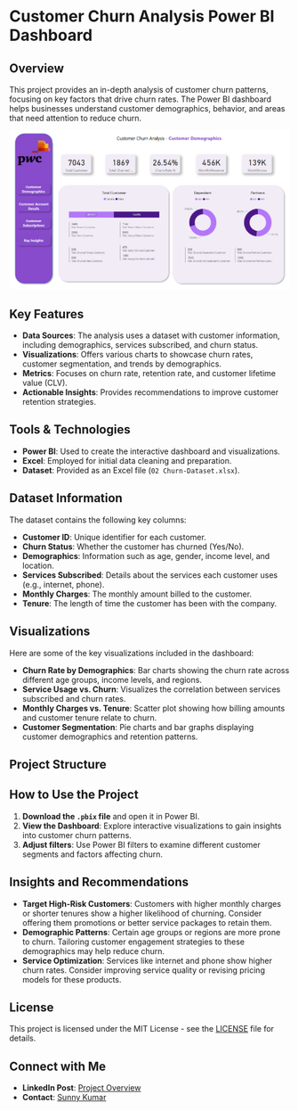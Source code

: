 # Customer Churn Analysis Power BI Dashboard

## Overview
This project provides an in-depth analysis of customer churn patterns, focusing on key factors that drive churn rates. The Power BI dashboard helps businesses understand customer demographics, behavior, and areas that need attention to reduce churn.

![Churn Analysis Dashboard](Churn%20Analysis.png)

## Key Features
- **Data Sources**: The analysis uses a dataset with customer information, including demographics, services subscribed, and churn status.
- **Visualizations**: Offers various charts to showcase churn rates, customer segmentation, and trends by demographics.
- **Metrics**: Focuses on churn rate, retention rate, and customer lifetime value (CLV).
- **Actionable Insights**: Provides recommendations to improve customer retention strategies.

## Tools & Technologies
- **Power BI**: Used to create the interactive dashboard and visualizations.
- **Excel**: Employed for initial data cleaning and preparation.
- **Dataset**: Provided as an Excel file (`02 Churn-Dataset.xlsx`).

## Dataset Information
The dataset contains the following key columns:
- **Customer ID**: Unique identifier for each customer.
- **Churn Status**: Whether the customer has churned (Yes/No).
- **Demographics**: Information such as age, gender, income level, and location.
- **Services Subscribed**: Details about the services each customer uses (e.g., internet, phone).
- **Monthly Charges**: The monthly amount billed to the customer.
- **Tenure**: The length of time the customer has been with the company.

## Visualizations
Here are some of the key visualizations included in the dashboard:
- **Churn Rate by Demographics**: Bar charts showing the churn rate across different age groups, income levels, and regions.
- **Service Usage vs. Churn**: Visualizes the correlation between services subscribed and churn rates.
- **Monthly Charges vs. Tenure**: Scatter plot showing how billing amounts and customer tenure relate to churn.
- **Customer Segmentation**: Pie charts and bar graphs displaying customer demographics and retention patterns.

## Project Structure

## How to Use the Project
1. **Download the `.pbix` file** and open it in Power BI.
2. **View the Dashboard**: Explore interactive visualizations to gain insights into customer churn patterns.
3. **Adjust filters**: Use Power BI filters to examine different customer segments and factors affecting churn.

## Insights and Recommendations
- **Target High-Risk Customers**: Customers with higher monthly charges or shorter tenures show a higher likelihood of churning. Consider offering them promotions or better service packages to retain them.
- **Demographic Patterns**: Certain age groups or regions are more prone to churn. Tailoring customer engagement strategies to these demographics may help reduce churn.
- **Service Optimization**: Services like internet and phone show higher churn rates. Consider improving service quality or revising pricing models for these products.

## License
This project is licensed under the MIT License - see the [LICENSE](./LICENSE) file for details.

## Connect with Me
- **LinkedIn Post**: [Project Overview](https://www.linkedin.com/posts/sunny-bibyan_pwc-customer-churn-analysis-dashboard-activity-7201724757229068288-2Zrt?utm_source=share&utm_medium=member_desktop)
- **Contact**: [Sunny Kumar](mailto:sunnykumar6121997@gmail.com)
